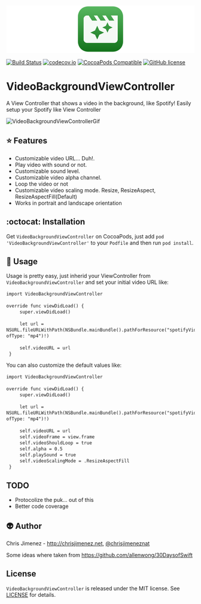 ![Banner](/Web/VideoBackgroundViewControllerBanner.png)

[![Build Status](https://travis-ci.org/PiXeL16/VideoBackgroundViewController.svg?branch=master)](https://travis-ci.org/PiXeL16/VideoBackgroundViewController/) [![codecov.io](https://codecov.io/github/PiXeL16/VideoBackgroundViewController/coverage.svg?branch=master)](https://codecov.io/github/PiXeL16/VideoBackgroundViewController?branch=master) [![CocoaPods Compatible](https://img.shields.io/cocoapods/v/VideoBackgroundViewController.svg)](https://img.shields.io/cocoapods/v/VideoBackgroundViewController.svg) [![GitHub license](https://img.shields.io/badge/license-MIT-blue.svg)](https://raw.githubusercontent.com/PiXeL16/VideoBackgroundViewController/master/LICENSE)

# VideoBackgroundViewController
A View Controller that shows a video in the background, like Spotify!
Easily setup your Spotify like View Controller

![VideoBackgroundViewControllerGif](/Web/VideoBackgroundViewController.gif)

:star: Features
---
* Customizable video URL... Duh!.
* Play video with sound or not.
* Customizable sound level.
* Customizable video alpha channel.
* Loop the video or not
* Customizable video scaling mode. Resize, ResizeAspect, ResizeAspectFill(Default)
* Works in portrait and landscape orientation

:octocat: Installation
---
Get `VideoBackgroundViewController` on CocoaPods, just add `pod 'VideoBackgroundViewController'` to your `Podfile` and then run `pod install`.


:metal: Usage
---
Usage is pretty easy, just inherid your ViewController from `VideoBackgroundViewController` and set your initial video URL like:
```
import VideoBackgroundViewController

override func viewDidLoad() {
     super.viewDidLoad()

     let url = NSURL.fileURLWithPath(NSBundle.mainBundle().pathForResource("spotifyVideo", ofType: "mp4")!)

     self.videoURL = url
 }
```

You can also customize the default values like:

```
import VideoBackgroundViewController

override func viewDidLoad() {
     super.viewDidLoad()

     let url = NSURL.fileURLWithPath(NSBundle.mainBundle().pathForResource("spotifyVideo", ofType: "mp4")!)

     self.videoURL = url
     self.videoFrame = view.frame
     self.videoShouldLoop = true
     self.alpha = 0.5
     self.playSound = true
     self.videoScalingMode = .ResizeAspectFill
 }
```

TODO
-----
* Protocolize the puk... out of this
* Better code coverage

:alien: Author
------
Chris Jimenez - http://chrisjimenez.net, [@chrisjimeneznat](http://twitter.com/chrisjimeneznat)

Some ideas where taken from https://github.com/allenwong/30DaysofSwift

## License
`VideoBackgroundViewController` is released under the MIT license. See [LICENSE](https://github.com/pixel16/VideoBackground/blob/master/LICENSE) for details.

